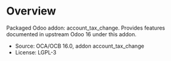 # Overview

Packaged Odoo addon: account_tax_change. Provides features documented in upstream Odoo 16 under this addon.

- Source: OCA/OCB 16.0, addon account_tax_change
- License: LGPL-3
